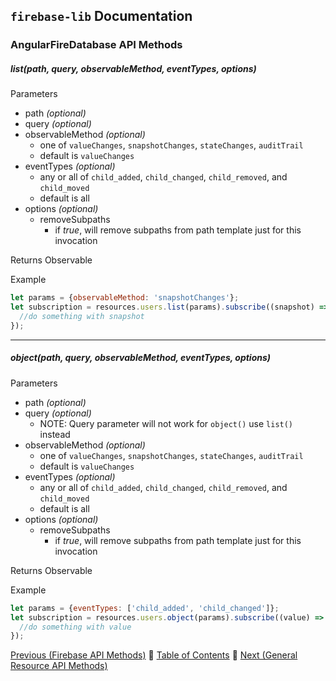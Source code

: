 ## `firebase-lib` Documentation

### AngularFireDatabase API Methods

##### list(path, query, observableMethod, eventTypes, options)
 
Parameters
  
* path *(optional)*
* query *(optional)*
* observableMethod *(optional)*
  * one of `valueChanges`, `snapshotChanges`, `stateChanges`, `auditTrail`
  * default is `valueChanges`
* eventTypes *(optional)*
  * any or all of `child_added`, `child_changed`, `child_removed`, and `child_moved`
  * default is all
* options *(optional)*
  * removeSubpaths
    * if *true*, will remove subpaths from path template just for this invocation  

Returns  Observable

Example

```javascript
let params = {observableMethod: 'snapshotChanges'};
let subscription = resources.users.list(params).subscribe((snapshot) => {
  //do something with snapshot
});
```

---

##### object(path, query, observableMethod, eventTypes, options)
 
Parameters
  
* path *(optional)*
* query *(optional)*
  * NOTE: Query parameter will not work for `object()` use `list()` instead
* observableMethod *(optional)*
  * one of `valueChanges`, `snapshotChanges`, `stateChanges`, `auditTrail`
  * default is `valueChanges`
* eventTypes *(optional)*
  * any or all of `child_added`, `child_changed`, `child_removed`, and `child_moved`
  * default is all
* options *(optional)*
  * removeSubpaths
    * if *true*, will remove subpaths from path template just for this invocation  

Returns  Observable

Example

```javascript
let params = {eventTypes: ['child_added', 'child_changed']};
let subscription = resources.users.object(params).subscribe((value) => {
  //do something with value
});
```

[Previous (Firebase API Methods)](./18-firebase-api-methods.md) :palm_tree:
[Table of Contents](../README.md) :palm_tree:
[Next (General Resource API Methods)](./20-general-resource-api-methods.md)
